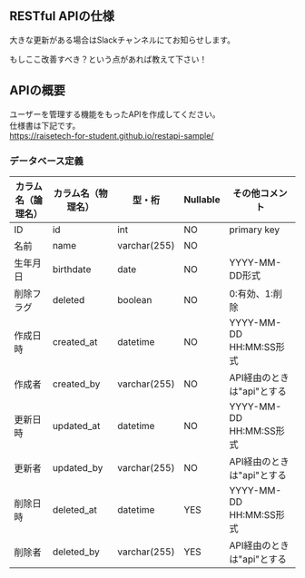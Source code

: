 ## RESTful APIの仕様

大きな更新がある場合はSlackチャンネルにてお知らせします。

もしここ改善すべき？という点があれば教えて下さい！

## APIの概要

ユーザーを管理する機能をもったAPIを作成してください。  
仕様書は下記です。  
https://raisetech-for-student.github.io/restapi-sample/

### データベース定義

|カラム名（論理名）|カラム名（物理名）|型・桁|Nullable|その他コメント|
|---|---|---|---|---|
|ID|id|int|NO|primary key|
|名前|name|varchar(255)|NO||
|生年月日|birthdate|date|NO|YYYY-MM-DD形式|
|削除フラグ|deleted|boolean|NO|0:有効、1:削除|
|作成日時|created_at|datetime|NO|YYYY-MM-DD HH:MM:SS形式|
|作成者|created_by|varchar(255)|NO|API経由のときは"api"とする|
|更新日時|updated_at|datetime|NO|YYYY-MM-DD HH:MM:SS形式|
|更新者|updated_by|varchar(255)|NO|API経由のときは"api"とする|
|削除日時|deleted_at|datetime|YES|YYYY-MM-DD HH:MM:SS形式|
|削除者|deleted_by|varchar(255)|YES|API経由のときは"api"とする|
